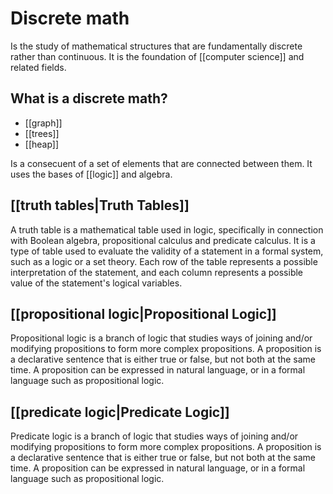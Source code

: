 # Discrete math

Is the study of mathematical structures that are fundamentally discrete rather than continuous. It is the foundation of [[computer science]] and related fields.

## What is a discrete math?
- [[graph]]
- [[trees]]
- [[heap]]

Is a consecuent of a set of elements that are connected between them. It uses the bases of [[logic]] and algebra.


## [[truth tables|Truth Tables]]

A truth table is a mathematical table used in logic, specifically in connection with Boolean algebra, propositional calculus and predicate calculus. It is a type of table used to evaluate the validity of a statement in a formal system, such as a logic or a set theory. Each row of the table represents a possible interpretation of the statement, and each column represents a possible value of the statement's logical variables.

## [[propositional logic|Propositional Logic]]

Propositional logic is a branch of logic that studies ways of joining and/or modifying propositions to form more complex propositions. A proposition is a declarative sentence that is either true or false, but not both at the same time. A proposition can be expressed in natural language, or in a formal language such as propositional logic.

## [[predicate logic|Predicate Logic]]

Predicate logic is a branch of logic that studies ways of joining and/or modifying propositions to form more complex propositions. A proposition is a declarative sentence that is either true or false, but not both at the same time. A proposition can be expressed in natural language, or in a formal language such as propositional logic.

